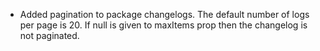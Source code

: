 - Added pagination to package changelogs. The default number of logs per page is 20. If null is given to maxItems prop then the changelog is not paginated.